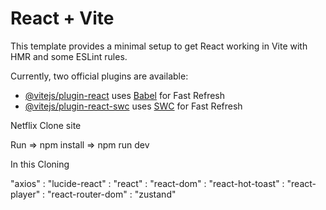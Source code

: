 # React + Vite

This template provides a minimal setup to get React working in Vite with HMR and some ESLint rules.

Currently, two official plugins are available:

- [@vitejs/plugin-react](https://github.com/vitejs/vite-plugin-react/blob/main/packages/plugin-react/README.md) uses [Babel](https://babeljs.io/) for Fast Refresh
- [@vitejs/plugin-react-swc](https://github.com/vitejs/vite-plugin-react-swc) uses [SWC](https://swc.rs/) for Fast Refresh


Netflix Clone site

Run => npm install => npm run dev

In this Cloning 

 "axios" : "lucide-react" : "react" : "react-dom" : "react-hot-toast" : "react-player" : "react-router-dom" : "zustand"


